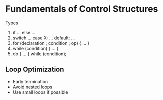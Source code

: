 # Fundamentals of Control Structures
Types
1. if ... else ...
2. switch ... case X: ... default: ...
3. for (declaration ; condition ; op) { ... }
4. while (condition) { ... }
5. do { ... } while (condition);

## Loop Optimization
- Early termination
- Avoid nested loops
- Use small loops if possible
